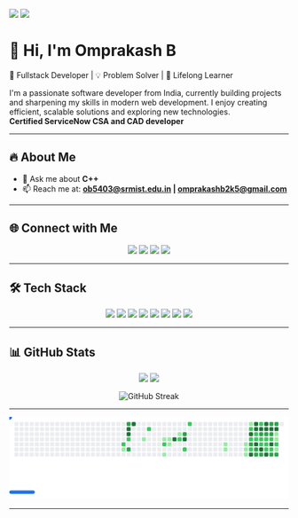 ![](https://wallpapercave.com/wp/wp2863977.gif)
![](https://user-images.githubusercontent.com/74038190/212284100-561aa473-3905-4a80-b561-0d28506553ee.gif)
  
# 👋 Hi, I'm Omprakash B
 
🚀 Fullstack Developer | 💡 Problem Solver | 🎯 Lifelong Learner  

I'm a passionate software developer from India, currently building projects and sharpening my skills in modern web development. I enjoy creating efficient, scalable solutions and exploring new technologies.  
**Certified ServiceNow CSA and CAD developer**

---
 
## 🔥 About Me   
- 💬 Ask me about **C++**
- 📫 Reach me at: **ob5403@srmist.edu.in | omprakashb2k5@gmail.com**  

---

## 🌐 Connect with Me  
<p align="center">
  <a href="https://x.com/Omprakash_freak" target="_blank"><img src="https://img.shields.io/badge/Twitter-1DA1F2?style=for-the-badge&logo=twitter&logoColor=white"/></a>
  <a href="https://www.instagram.com/evrythngboume/" target="_blank"><img src="https://img.shields.io/badge/Instagram-E4405F?style=for-the-badge&logo=instagram&logoColor=white"/></a>
  <a href="https://www.hackerrank.com/dashboard" target="_blank"><img src="https://img.shields.io/badge/Hackerrank-00EA64?style=for-the-badge&logo=hackerrank&logoColor=white"/></a>
  <a href="https://leetcode.com/u/om_om/" target="_blank"><img src="https://img.shields.io/badge/LeetCode-FFA116?style=for-the-badge&logo=leetcode&logoColor=white"/></a>
</p>  

---

## 🛠️ Tech Stack  
<p align="center">
  <img src="https://img.shields.io/badge/C-00599C?style=for-the-badge&logo=c&logoColor=white"/>
  <img src="https://img.shields.io/badge/C++-00599C?style=for-the-badge&logo=cplusplus&logoColor=white"/>
  <img src="https://img.shields.io/badge/Java-ED8B00?style=for-the-badge&logo=java&logoColor=white"/>
  <img src="https://img.shields.io/badge/Python-3776AB?style=for-the-badge&logo=python&logoColor=white"/>
  <img src="https://img.shields.io/badge/HTML5-E34F26?style=for-the-badge&logo=html5&logoColor=white"/>
  <img src="https://img.shields.io/badge/CSS3-1572B6?style=for-the-badge&logo=css3&logoColor=white"/>
  <img src="https://img.shields.io/badge/JavaScript-F7DF1E?style=for-the-badge&logo=javascript&logoColor=black"/>
  <img src="https://img.shields.io/badge/MySQL-4479A1?style=for-the-badge&logo=mysql&logoColor=white"/>
</p>  

---

## 📊 GitHub Stats  
<p align="center">
  <img src="https://github-readme-stats.vercel.app/api?username=omprakashbabu&show_icons=true&theme=tokyonight" height="180em"/>
  <img src="https://github-readme-stats.vercel.app/api/top-langs?username=omprakashbabu&layout=compact&theme=tokyonight" height="180em"/>
</p>

<p align="center">
  <img src="https://github-readme-streak-stats-eight.vercel.app?user=omprakashbabu&theme=tokyonight" alt="GitHub Streak" />
</p>

---

<p align="center">
  <picture>
    <source media="(prefers-color-scheme: dark)" srcset="images/breakout-dark.svg" />
    <source media="(prefers-color-scheme: light)" srcset="images/breakout-light.svg" />
    <img alt="Breakout Game based on my GitHub contributions" src="images/breakout-light.svg" />
  </picture>
</p>

---
